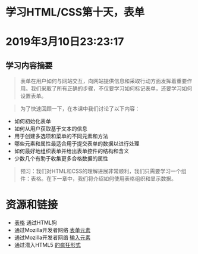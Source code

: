 # 学习HTML/CSS第十天，表单

# 2019年3月10日23:23:17

## 学习内容摘要

> 表单在用户如何与网站交互，向网站提供信息和采取行动方面发挥着重要作用。我们采取了所有正确的步骤，不仅要学习如何标记表单，还要学习如何设置表单。

> 为了快速回顾一下，在本课中我们讨论了以下内容：

+ 如何初始化表单
+ 如何从用户获取基于文本的信息
+ 用于创建多选项和菜单的不同元素和方法
+ 哪些元素和属性最适合用于提交表单的数据以进行处理
+ 如何最好地组织表单并给出表单控件的结构和含义
+ 少数几个有助于收集更多合格数据的属性

> 预习：我们对HTML和CSS的理解进展非常顺利，我们只需要学习一个组件：表格。在下一章中，我们将介绍如何使用表格组织和显示数据。

# 资源和链接

+ [表格][1] 通过HTML狗
+ 通过Mozilla开发者网络 [表单元素][2]
+ 通过Mozilla开发者网络 [输入元素][3]
+ 通过潜入HTML5 [的疯狂形式][4]

[1]:http://htmldog.com/guides/html/beginner/forms/
[2]:https://developer.mozilla.org/en-US/docs/Web/HTML/Element/form
[3]:https://developer.mozilla.org/en-US/docs/Web/HTML/Element/Input
[4]:http://diveinto.html5doctor.com/forms.html